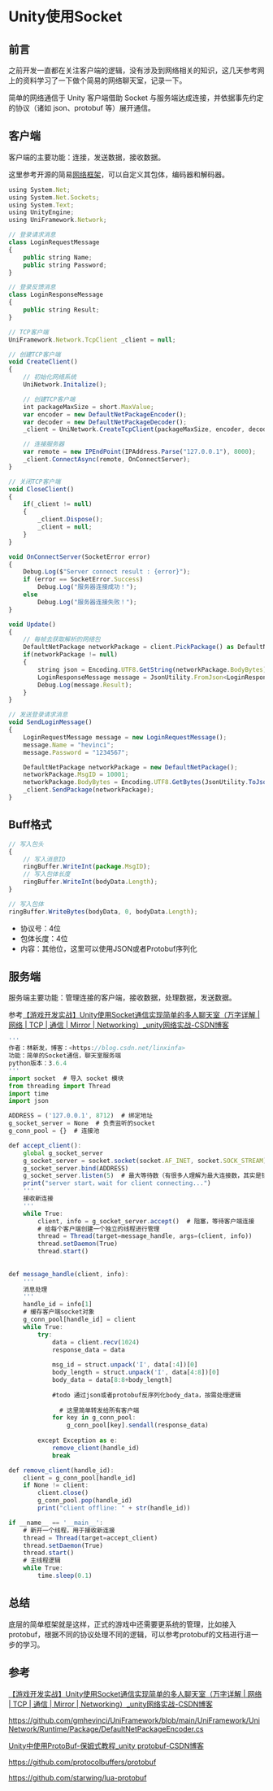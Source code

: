 # Unity使用Socket


## 前言

之前开发一直都在关注客户端的逻辑，没有涉及到网络相关的知识，这几天参考网上的资料学习了一下做个简易的网络聊天室，记录一下。

简单的网络通信于 Unity 客户端借助 Socket 与服务端达成连接，并依据事先约定的协议（诸如 json、protobuf 等）展开通信。

## 客户端

客户端的主要功能：连接，发送数据，接收数据。

这里参考开源的简易[网络框架](https://github.com/gmhevinci/UniFramework/tree/main/UniFramework/UniNetwork)，可以自定义其包体，编码器和解码器。

```jsx
using System.Net;
using System.Net.Sockets;
using System.Text;
using UnityEngine;
using UniFramework.Network;

// 登录请求消息
class LoginRequestMessage
{
    public string Name;
    public string Password;
}

// 登录反馈消息
class LoginResponseMessage
{
    public string Result;
}

// TCP客户端
UniFramework.Network.TcpClient _client = null;

// 创建TCP客户端
void CreateClient()
{
    // 初始化网络系统
    UniNetwork.Initalize();

    // 创建TCP客户端
    int packageMaxSize = short.MaxValue;
    var encoder = new DefaultNetPackageEncoder();
    var decoder = new DefaultNetPackageDecoder();
    _client = UniNetwork.CreateTcpClient(packageMaxSize, encoder, decoder);

    // 连接服务器
    var remote = new IPEndPoint(IPAddress.Parse("127.0.0.1"), 8000);
    _client.ConnectAsync(remote, OnConnectServer);
}

// 关闭TCP客户端
void CloseClient()
{
    if(_client != null)
    {
        _client.Dispose();
        _client = null; 
    }
}

void OnConnectServer(SocketError error)
{
    Debug.Log($"Server connect result : {error}");
    if (error == SocketError.Success)
        Debug.Log("服务器连接成功！");
    else
        Debug.Log("服务器连接失败！");
}

void Update()
{
    // 每帧去获取解析的网络包
    DefaultNetPackage networkPackage = client.PickPackage() as DefaultNetPackage;
    if(networkPackage != null)
    {
        string json = Encoding.UTF8.GetString(networkPackage.BodyBytes);
        LoginResponseMessage message = JsonUtility.FromJson<LoginResponseMessage>(json);
        Debug.Log(message.Result);
    }
}

// 发送登录请求消息
void SendLoginMessage()
{
    LoginRequestMessage message = new LoginRequestMessage();
    message.Name = "hevinci";
    message.Password = "1234567";

    DefaultNetPackage networkPackage = new DefaultNetPackage();
    networkPackage.MsgID = 10001;
    networkPackage.BodyBytes = Encoding.UTF8.GetBytes(JsonUtility.ToJson(message));
    _client.SendPackage(networkPackage);
}
```

## Buff格式

```jsx
// 写入包头
{
    // 写入消息ID
    ringBuffer.WriteInt(package.MsgID);
    // 写入包体长度
    ringBuffer.WriteInt(bodyData.Length);
}

// 写入包体
ringBuffer.WriteBytes(bodyData, 0, bodyData.Length);
```

- 协议号：4位
- 包体长度：4位
- 内容：其他位，这里可以使用JSON或者Protobuf序列化

## 服务端

服务端主要功能：管理连接的客户端，接收数据，处理数据，发送数据。

参考[【游戏开发实战】Unity使用Socket通信实现简单的多人聊天室（万字详解 | 网络 | TCP | 通信 | Mirror | Networking）_unity网络实战-CSDN博客](https://blog.csdn.net/linxinfa/article/details/118888064)

```jsx
'''
作者：林新发，博客：<https://blog.csdn.net/linxinfa>
功能：简单的Socket通信，聊天室服务端
python版本：3.6.4
'''
import socket  # 导入 socket 模块
from threading import Thread
import time
import json

ADDRESS = ('127.0.0.1', 8712)  # 绑定地址
g_socket_server = None  # 负责监听的socket
g_conn_pool = {}  # 连接池

def accept_client():
    global g_socket_server
    g_socket_server = socket.socket(socket.AF_INET, socket.SOCK_STREAM)  
    g_socket_server.bind(ADDRESS)
    g_socket_server.listen(5)  # 最大等待数（有很多人理解为最大连接数，其实是错误的）
    print("server start，wait for client connecting...")
    '''
    接收新连接
    '''
    while True:
        client, info = g_socket_server.accept()  # 阻塞，等待客户端连接
        # 给每个客户端创建一个独立的线程进行管理
        thread = Thread(target=message_handle, args=(client, info))
        thread.setDaemon(True)
        thread.start()
 
 
def message_handle(client, info):
    '''
    消息处理
    '''
    handle_id = info[1]
    # 缓存客户端socket对象
    g_conn_pool[handle_id] = client
    while True:
        try:
            data = client.recv(1024)
            response_data = data
            
            msg_id = struct.unpack('I', data[:4])[0]
            body_length = struct.unpack('I', data[4:8])[0]
            body_data = data[8:8+body_length]
            
            #todo 通过json或者protobuf反序列化body_data，按需处理逻辑
            
	          # 这里简单转发给所有客户端
            for key in g_conn_pool:
                g_conn_pool[key].sendall(response_data)
                
        except Exception as e:
            remove_client(handle_id)
            break

def remove_client(handle_id):
    client = g_conn_pool[handle_id]
    if None != client:
        client.close()
        g_conn_pool.pop(handle_id)
        print("client offline: " + str(handle_id))

if __name__ == '__main__':
    # 新开一个线程，用于接收新连接
    thread = Thread(target=accept_client)
    thread.setDaemon(True)
    thread.start()
    # 主线程逻辑
    while True:
        time.sleep(0.1) 
```

## 总结

底层的简单框架就是这样，正式的游戏中还需要更系统的管理，比如接入protobuf，根据不同的协议处理不同的逻辑，可以参考protobuf的文档进行进一步的学习。

## 参考

[【游戏开发实战】Unity使用Socket通信实现简单的多人聊天室（万字详解 | 网络 | TCP | 通信 | Mirror | Networking）_unity网络实战-CSDN博客](https://blog.csdn.net/linxinfa/article/details/118888064)

https://github.com/gmhevinci/UniFramework/blob/main/UniFramework/UniNetwork/Runtime/Package/DefaultNetPackageEncoder.cs

[Unity中使用ProtoBuf-保姆式教程_unity protobuf-CSDN博客](https://blog.csdn.net/flj135792468/article/details/119970151)

https://github.com/protocolbuffers/protobuf

https://github.com/starwing/lua-protobuf

